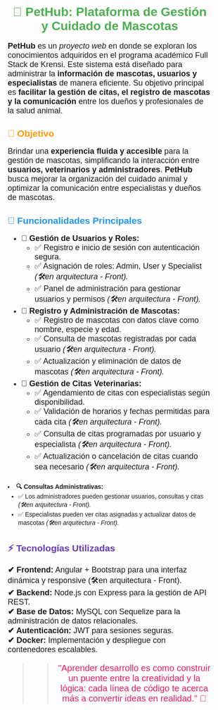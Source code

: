 <div style="font-family: Arial, sans-serif; padding: 20px;">
  <h1 style="color: #4CAF50; text-align: center;">🐾 PetHub: Plataforma de Gestión y Cuidado de Mascotas</h1>
  
  <p style="font-size: 18px;">
    <strong>PetHub</strong> es un <em>proyecto web</em> en donde se exploran los conocimientos adquiridos en el programa académico Full Stack de Krensi. 
    Este sistema está diseñado para administrar la <strong>información de mascotas, usuarios y especialistas</strong> de manera eficiente. Su objetivo principal es 
    <strong>facilitar la gestión de citas, el registro de mascotas y la comunicación</strong> entre los dueños y profesionales de la salud animal.
  </p>

  <h2 style="color: #FF9800;">🎯 Objetivo</h2>
  <p style="font-size: 18px;">
    Brindar una <strong>experiencia fluida y accesible</strong> para la gestión de mascotas, simplificando la interacción entre <strong>usuarios, veterinarios y administradores</strong>. 
    <strong>PetHub</strong> busca mejorar la organización del cuidado animal y optimizar la comunicación entre especialistas y dueños de mascotas.
  </p>

 <h2 style="color: #2196f3;">🔹 Funcionalidades Principales</h2>
<ul style="font-size: 18px;">
<li><strong>👤 Gesti&oacute;n de Usuarios y Roles:</strong>
<ul>
<li>✅ Registro e inicio de sesi&oacute;n con autenticaci&oacute;n segura.</li>
<li>✅ Asignaci&oacute;n de roles: Admin, User y Specialist <em>(🛠️en arquitectura - Front).</em></li>
<li>✅ Panel de administraci&oacute;n para gestionar usuarios y permisos <em>(🛠️en arquitectura - Front).</em></li>
</ul>
</li>
<li><strong>🐶 Registro y Administraci&oacute;n de Mascotas:</strong>
<ul>
<li>✅ Registro de mascotas con datos clave como nombre, especie y edad.</li>
<li>✅ Consulta de mascotas registradas por cada usuario <em>(🛠️en arquitectura - Front).</em></li>
<li>✅ Actualizaci&oacute;n y eliminaci&oacute;n de datos de mascotas<em> (🛠️en arquitectura - Front).</em></li>
</ul>
</li>
<li><strong>📅 Gesti&oacute;n de Citas Veterinarias:</strong>
<ul>
<li>✅ Agendamiento de citas con especialistas seg&uacute;n disponibilidad.</li>
<li>✅ Validaci&oacute;n de horarios y fechas permitidas para cada cita <em>(🛠️en arquitectura - Front).</em></li>
<li>✅ Consulta de citas programadas por usuario y especialista<em> (🛠️en arquitectura - Front).</em></li>
<li>✅ Actualizaci&oacute;n o cancelaci&oacute;n de citas cuando sea necesario <em>(🛠️en arquitectura - Front).</em></li>
</ul>
</li>
</ul>
<li><strong>🔍 Consultas Administrativas:</strong>
<ul>
<li>✅ Los administradores pueden gestionar usuarios, consultas y citas<em> (🛠️en arquitectura - Front).</em></li>
<li>✅ Especialistas pueden ver citas asignadas y actualizar datos de mascotas <em>(🛠️en arquitectura - Front).</em></li>
</ul>
</li>
</ul>

  

  <h2 style="color: #673AB7;">⚡ Tecnologías Utilizadas</h2>
  <p style="font-size: 18px;">
    <strong>✔ Frontend:</strong> Angular + Bootstrap para una interfaz dinámica y responsive (🛠️en arquitectura - Front).<br>
    <strong>✔ Backend:</strong> Node.js con Express para la gestión de API REST.<br>
    <strong>✔ Base de Datos:</strong> MySQL con Sequelize para la administración de datos relacionales.<br>
    <strong>✔ Autenticación:</strong> JWT para sesiones seguras.<br>
    <strong>✔ Docker:</strong> Implementación y despliegue con contenedores escalables.
  </p>

  <blockquote style="font-size: 20px; text-align: center; color: #E91E63;">
    </p>

  <blockquote style="font-size: 20px; text-align: center; color: #E91E63;">
    "Aprender desarrollo es como construir un puente entre la creatividad y la lógica: cada línea de código te acerca más a convertir ideas en realidad." 🚀
  </blockquote>
</div>
